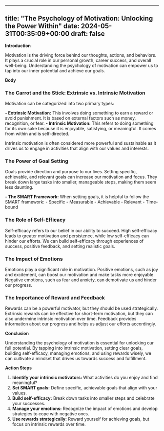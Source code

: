 
---
title: "The Psychology of Motivation: Unlocking the Power Within"
date: 2024-05-31T00:35:09+00:00
draft: false
---

**Introduction**

Motivation is the driving force behind our thoughts, actions, and behaviors. It plays a crucial role in our personal growth, career success, and overall well-being. Understanding the psychology of motivation can empower us to tap into our inner potential and achieve our goals.

**Body**

### The Carrot and the Stick: Extrinsic vs. Intrinsic Motivation

Motivation can be categorized into two primary types:

**- Extrinsic Motivation:** This involves doing something to earn a reward or avoid punishment. It is based on external factors such as money, recognition, or fear.
**- Intrinsic Motivation:** This refers to doing something for its own sake because it is enjoyable, satisfying, or meaningful. It comes from within and is self-directed.

Intrinsic motivation is often considered more powerful and sustainable as it drives us to engage in activities that align with our values and interests.

### The Power of Goal Setting

Goals provide direction and purpose to our lives. Setting specific, achievable, and relevant goals can increase our motivation and focus. They break down large tasks into smaller, manageable steps, making them seem less daunting.

**- The SMART Framework:** When setting goals, it is helpful to follow the SMART framework:
    - Specific
    - Measurable
    - Achievable
    - Relevant
    - Time-bound

### The Role of Self-Efficacy

Self-efficacy refers to our belief in our ability to succeed. High self-efficacy leads to greater motivation and persistence, while low self-efficacy can hinder our efforts. We can build self-efficacy through experiences of success, positive feedback, and setting realistic goals.

### The Impact of Emotions

Emotions play a significant role in motivation. Positive emotions, such as joy and excitement, can boost our motivation and make tasks more enjoyable. Negative emotions, such as fear and anxiety, can demotivate us and hinder our progress.

### The Importance of Reward and Feedback

Rewards can be a powerful motivator, but they should be used strategically. Extrinsic rewards can be effective for short-term motivation, but they can also undermine intrinsic motivation over time. Feedback provides information about our progress and helps us adjust our efforts accordingly.

**Conclusion**

Understanding the psychology of motivation is essential for unlocking our full potential. By tapping into intrinsic motivation, setting clear goals, building self-efficacy, managing emotions, and using rewards wisely, we can cultivate a mindset that drives us towards success and fulfillment.

**Action Steps**

1. **Identify your intrinsic motivators:** What activities do you enjoy and find meaningful?
2. **Set SMART goals:** Define specific, achievable goals that align with your values.
3. **Build self-efficacy:** Break down tasks into smaller steps and celebrate your successes.
4. **Manage your emotions:** Recognize the impact of emotions and develop strategies to cope with negative ones.
5. **Use rewards strategically:** Reward yourself for achieving goals, but focus on intrinsic rewards over time.